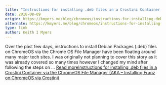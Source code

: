 ```yaml
---
title: "Instructions for installing .deb files in a Crostini Container via the ChromeOS File Manager (AKA – Installing Franz on ChromeOS via Crostini)"
date: 2018-08-09
origin: https://kmyers.me/blog/chromeos/instructions-for-installing-deb-files-in-a-crostini-container-via-the-chromeos-file-manager-aka-installing-franz-on-chromeos-via-crostini/
alternate: https://kmyers.me/blog/chromeos/instructions-for-installing-deb-files-in-a-crostini-container-via-the-chromeos-file-manager-aka-installing-franz-on-chromeos-via-crostini/
type: link
author: Keith I Myers
---
```


Over the past few days, instructions to install Debian Packages (.deb) files on ChromeOS via the Chrome OS File Manager have been floating around many major tech sites. I was originally not planning to cover this story as it was already covered so many times however I changed my mind after following the steps on ... [Read moreInstructions for installing .deb files in a Crostini Container via the ChromeOS File Manager (AKA – Installing Franz on ChromeOS via Crostini)](https://kmyers.me/blog/chromeos/instructions-for-installing-deb-files-in-a-crostini-container-via-the-chromeos-file-manager-aka-installing-franz-on-chromeos-via-crostini/ "Instructions for installing .deb files in a Crostini Container via the ChromeOS File Manager (AKA – Installing Franz on ChromeOS via Crostini)")

